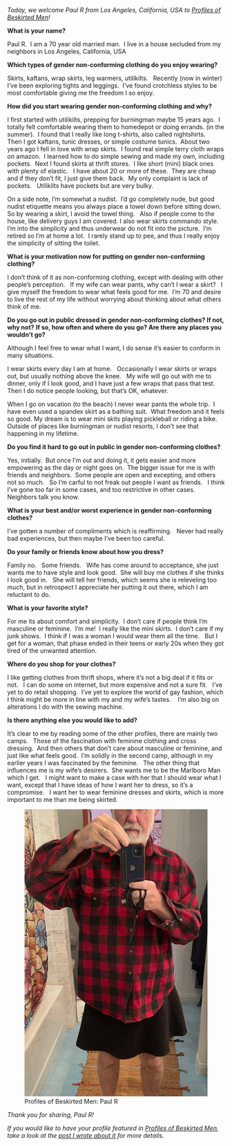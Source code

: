 *Today, we welcome Paul R from Los Angeles, California, USA* *to [Profiles of Beskirted Men](https://www.the-beskirted-man.com/category/profiles-of-beskirted-men/)!*

**What is your name?**

Paul R.  I am a 70 year old married man.  I live in a house secluded from my neighbors in Los Angeles, California, USA

**Which types of gender non-conforming clothing do you enjoy wearing?**

Skirts, kaftans, wrap skirts, leg warmers, utilikilts.   Recently (now in winter) I’ve been exploring tights and leggings.  I’ve found crotchless styles to be most comfortable giving me the freedom I so enjoy.

****How did you start wearing gender non-conforming clothing and why?****

I first started with utilikilts, prepping for burningman maybe 15 years ago.  I totally felt comfortable wearing them to homedepot or doing errands. (in the summer).  I found that I really like long t-shirts, also called nightshirts.   Then I got kaftans, tunic dresses, or simple costume tunics.  About two years ago I fell in love with wrap skirts.  I found real simple terry cloth wraps on amazon.  I learned how to do simple sewing and made my own, including pockets.  Next I found skirts at thrift stores.  I like short (mini) black ones with plenty of elastic.   I have about 20 or more of these.  They are cheap and if they don’t fit, I just give them back.  My only complaint is lack of pockets.   Utilikilts have pockets but are very bulky.

On a side note, I’m somewhat a nudist.  I’d go completely nude, but good nudist etiquette means you always place a towel down before sitting down.  So by wearing a skirt, I avoid the towel thing.   Also if people come to the house, like delivery guys I am covered. I also wear skirts commando style.  I’m into the simplicity and thus underwear do not fit into the picture.  I’m retired so I’m at home a lot.  I rarely stand up to pee, and thus I really enjoy the simplicity of sitting the toilet.

**What is your motivation now for putting on gender non-conforming clothing?**

I don’t think of it as non-conforming clothing, except with dealing with other people’s perception.   If my wife can wear pants, why can’t I wear a skirt?   I give myself the freedom to wear what feels good for me.  I’m 70 and desire to live the rest of my life without worrying about thinking about what others think of me.  

**Do you go out in public dressed in gender non-conforming clothes? If not, why not?** **If so, how often and where do you go? Are there any places you wouldn’t go?**

Although I feel free to wear what I want, I do sense it’s easier to conform in many situations.

I wear skirts every day I am at home.   Occasionally I wear skirts or wraps out, but usually nothing above the knee.   My wife will go out with me to dinner, only if I look good, and I have just a few wraps that pass that test.  Then I do notice people looking, but that’s OK, whatever.

When I go on vacation (to the beach) I never wear pants the whole trip.  I have even used a spandex skirt as a bathing suit.  What freedom and it feels so good. My dream is to wear mini skits playing pickleball or riding a bike.  Outside of places like burningman or nudist resorts, I don’t see that happening in my lifetime.

**Do you find it hard to go out in public in gender non-conforming clothes?**

Yes, initially.  But once I’m out and doing it, it gets easier and more empowering as the day or night goes on.  The bigger issue for me is with friends and neighbors.  Some people are open and excepting, and others not so much.   So I’m carful to not freak out people I want as friends.   I think I’ve gone too far in some cases, and too restrictive in other cases.   Neighbors talk you know.

**What is your best and/or worst experience in gender non-conforming clothes?**

I’ve gotten a number of compliments which is reaffirming.   Never had really bad experiences, but then maybe I’ve been too careful.

**Do your family or friends know about how you dress?**

Family no.   Some friends.   Wife has come around to acceptance, she just wants me to have style and look good.  She will buy me clothes if she thinks I look good in.   She will tell her friends, which seems she is releveling too much, but in retrospect I appreciate her putting it out there, which I am reluctant to do.

**What is your favorite style?**

For me its about comfort and simplicity.  I don’t care if people think I’m masculine or feminine.  I’m me!  I really like the mini skirts.  I don’t care if my junk shows.  I think if I was a woman I would wear them all the time.   But I get for a woman, that phase ended in their teens or early 20s when they got tired of the unwanted attention.  

**Where do you shop for your clothes?**

I like getting clothes from thrift shops, where it’s not a big deal if it fits or not.   I can do some on internet, but more expensive and not a sure fit.   I’ve yet to do retail shopping.  I’ve yet to explore the world of gay fashion, which I think might be more in line with my and my wife’s tastes.    I’m also big on alterations I do with the sewing machine.

**Is there anything else you would like to add?**

It’s clear to me by reading some of the other profiles, there are mainly two camps.   Those of the fascination with feminine clothing and cross dressing.  And then others that don’t care about masculine or feminine, and just like what feels good.  I’m solidly in the second camp, although in my earlier years I was fascinated by the feminine.   The other thing that influences me is my wife’s desirers.  She wants me to be the Marlboro Man which I get.   I might want to make a case with her that I should wear what I want, except that I have ideas of how I want her to dress, so it’s a compromise.   I want her to wear feminine dresses and skirts, which is more important to me than me being skirted.  

<figure><img loading="lazy" decoding="async" src="PaulSkirt.jpg" alt="Profiles of Beskirted Men: Paul R"><figcaption>Profiles of Beskirted Men: Paul R</figcaption></figure>

*Thank you for sharing, Paul R!*

*If you would like to have your profile featured in [Profiles of Beskirted Men](https://www.the-beskirted-man.com/category/profiles-of-beskirted-men/), take a look at the [post I wrote about it](https://www.the-beskirted-man.com/profiles-of-beskirted-men/profiles-of-beskirted-men/) for more details.*